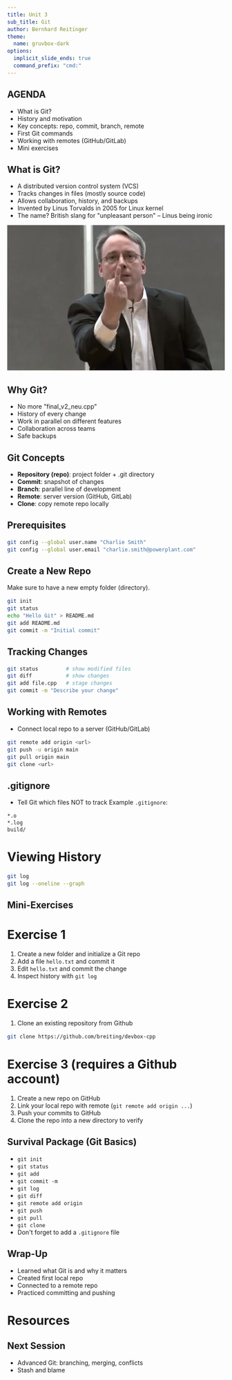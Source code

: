 ```yaml
---
title: Unit 3
sub_title: Git
author: Bernhard Reitinger
theme:
  name: gruvbox-dark
options:
  implicit_slide_ends: true
  command_prefix: "cmd:"
---
```



AGENDA
---

- What is Git?
- History and motivation
- Key concepts: repo, commit, branch, remote
- First Git commands
- Working with remotes (GitHub/GitLab)
- Mini exercises

What is Git?
---

<!-- column_layout: [2, 1] -->
<!-- column: 0 -->

- A distributed version control system (VCS)
- Tracks changes in files (mostly source code)
- Allows collaboration, history, and backups
- Invented by Linus Torvalds in 2005 for Linux kernel
- The name? British slang for "unpleasant person" – Linus being ironic

<!-- column: 1 -->

![image:width:90%](torvalds.jpg)

Why Git?
---

- No more "final_v2_neu.cpp"
- History of every change
- Work in parallel on different features
- Collaboration across teams
- Safe backups

Git Concepts
---

<!-- incremental_lists: true -->

- **Repository (repo)**: project folder + .git directory
- **Commit**: snapshot of changes
- **Branch**: parallel line of development
- **Remote**: server version (GitHub, GitLab)
- **Clone**: copy remote repo locally

Prerequisites
---

```bash
git config --global user.name "Charlie Smith"
git config --global user.email "charlie.smith@powerplant.com"
```

Create a New Repo
---

Make sure to have a new empty folder (directory).

```bash
git init
git status
echo "Hello Git" > README.md
git add README.md
git commit -m "Initial commit"
```

Tracking Changes
---

```bash
git status         # show modified files
git diff           # show changes
git add file.cpp   # stage changes
git commit -m "Describe your change"
```

Working with Remotes
---

- Connect local repo to a server (GitHub/GitLab)

```bash
git remote add origin <url>
git push -u origin main
git pull origin main
git clone <url>
```

.gitignore
---

- Tell Git which files NOT to track
  Example `.gitignore`:

```
*.o
*.log
build/
```

# Viewing History

```bash
git log
git log --oneline --graph
```

Mini-Exercises
---

# Exercise 1

1. Create a new folder and initialize a Git repo
2. Add a file `hello.txt` and commit it
3. Edit `hello.txt` and commit the change
4. Inspect history with `git log`

# Exercise 2

1. Clone an existing repository from Github

```bash
git clone https://github.com/breiting/devbox-cpp
```

# Exercise 3 (requires a Github account)

1. Create a new repo on GitHub
2. Link your local repo with remote (`git remote add origin ...`)
3. Push your commits to GitHub
4. Clone the repo into a new directory to verify

Survival Package (Git Basics)
---

- `git init`
- `git status`
- `git add`
- `git commit -m`
- `git log`
- `git diff`
- `git remote add origin`
- `git push`
- `git pull`
- `git clone`
- Don't forget to add a `.gitignore` file

Wrap-Up
---

- Learned what Git is and why it matters
- Created first local repo
- Connected to a remote repo
- Practiced committing and pushing

# Resources

[](https://github.com/teiniker/teiniker-lectures-computerscience/tree/master/configuration-management/versioning)

Next Session
---

- Advanced Git: branching, merging, conflicts
- Stash and blame
